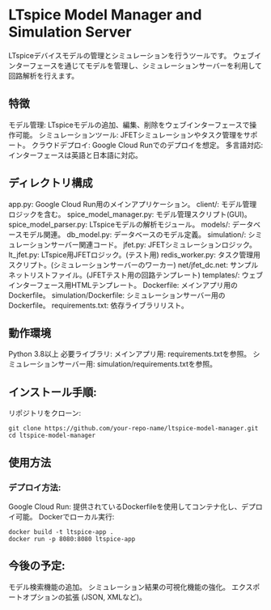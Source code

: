 

# LTspice Model Manager and Simulation Server

LTspiceデバイスモデルの管理とシミュレーションを行うツールです。
ウェブインターフェースを通じてモデルを管理し、シミュレーションサーバーを利用して回路解析を行えます。

## 特徴

モデル管理: LTspiceモデルの追加、編集、削除をウェブインターフェースで操作可能。
シミュレーションツール: JFETシミュレーションやタスク管理をサポート。
クラウドデプロイ: Google Cloud Runでのデプロイを想定。
多言語対応: インターフェースは英語と日本語に対応。

## ディレクトリ構成

app.py: Google Cloud Run用のメインアプリケーション。
client/: モデル管理ロジックを含む。
    spice_model_manager.py: モデル管理スクリプト(GUI)。
    spice_model_parser.py: LTspiceモデルの解析モジュール。
models/: データベースモデル関連。
    db_model.py: データベースのモデル定義。
simulation/: シミュレーションサーバー関連コード。
    jfet.py: JFETシミュレーションロジック。
    lt_jfet.py: LTspice用JFETロジック。(テスト用)
    redis_worker.py: タスク管理用スクリプト。(シミュレーションサーバーのワーカー)
    net/jfet_dc.net: サンプルネットリストファイル。(JFETテスト用の回路テンプレート)
templates/: ウェブインターフェース用HTMLテンプレート。
Dockerfile: メインアプリ用のDockerfile。
simulation/Dockerfile: シミュレーションサーバー用のDockerfile。
requirements.txt: 依存ライブラリリスト。

## 動作環境

Python 3.8以上
必要ライブラリ:
    メインアプリ用: requirements.txtを参照。
    シミュレーションサーバー用: simulation/requirements.txtを参照。

## インストール手順:

リポジトリをクローン: 


    git clone https://github.com/your-repo-name/ltspice-model-manager.git
    cd ltspice-model-manager


## 使用方法

### デプロイ方法:

Google Cloud Run: 提供されているDockerfileを使用してコンテナ化し、デプロイ可能。
Dockerでローカル実行:

    docker build -t ltspice-app .
    docker run -p 8080:8080 ltspice-app

## 今後の予定:

モデル検索機能の追加。
シミュレーション結果の可視化機能の強化。
エクスポートオプションの拡張 (JSON, XMLなど)。